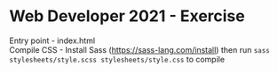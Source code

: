 # Web Developer 2021 - Exercise

Entry point - index.html  
Compile CSS - Install Sass (https://sass-lang.com/install) then run `sass stylesheets/style.scss stylesheets/style.css` to compile

